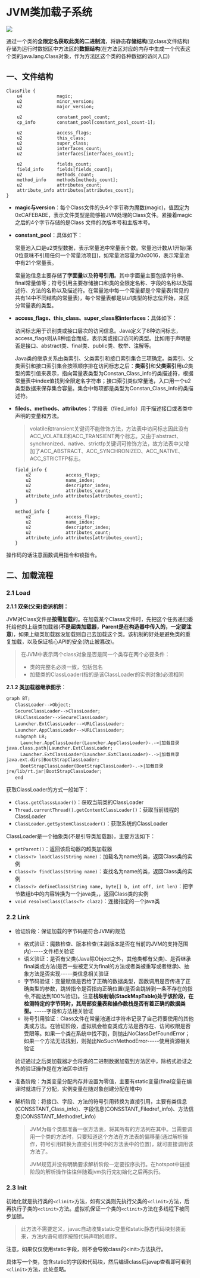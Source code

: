 # JVM类加载子系统

![](https://cdn.jsdelivr.net/gh/vpdong/opt-imgs@master/data/20210306185753-JVM%E8%99%9A%E6%8B%9F%E6%9C%BA.svg)

通过一个类的**全限定名获取此类的二进制流**，将静态**存储结构**(见class文件结构)存储为运行时数据区中方法区的**数据结构**(在方法区对应的内存中生成一个代表这个类的java.lang.Class对象，作为方法区这个类的各种数据的访问入口)

## 一、文件结构

```
ClassFile {
    u4             magic;
    u2             minor_version;
    u2             major_version;
    
    u2             constant_pool_count;
    cp_info        constant_pool[constant_pool_count-1];
    
    u2             access_flags;
    u2             this_class;
    u2             super_class;
    u2             interfaces_count;
    u2             interfaces[interfaces_count];
    
    u2             fields_count;
    field_info     fields[fields_count];
    u2             methods_count;
    method_info    methods[methods_count];
    u2             attributes_count;
    attribute_info attributes[attributes_count];
}
```

+ **magic与version**：每个Class文件的头4个字节称为魔数(magic)，值固定为 0xCAFEBABE，表示文件类型是能够被JVM处理的Class文件。紧接着magic之后的4个字节存储的是Class 文件的次版本号和主版本号。

+ **constant_pool**：具体如下：

  常量池入口是u2类型数据，表示常量池中常量表个数。常量池计数从1开始(第0位意味不引用任何一个常量池项目)，如常量池容量为0x0016，表示常量池中有21个常量表。

  常量池信息主要存储了**字面量**以及**符号引用**。其中字面量主要包括字符串、final常量值等；符号引用主要存储接口和类的全限定名称、字段的名称以及描述符、方法的名称以及描述符。在常量池中每一个常量都是个常量表(常见的共有14中不同结构的常量表)，每个常量表都是以u1类型的标志位开始，来区分常量表的类型。

+ **access_flags、this_class、super_class和interfaces**：具体如下：

  访问标志用于识别类或接口层次的访问信息。Java定义了8种访问标志，access_flags则从8种组合而成，表示类或接口访问的类型。比如用于声明是否是接口、abstract类、final类、public类、枚举、注解等。

  Java类的继承关系由类索引、父类索引和接口索引集合三项确定。类索引、父类索引和接口索引集合按照顺序排在访问标志之后：**类索引**和**父类索引**用u2类型的索引值来表示，指向常量表类型为Constan_Class_info的类描述符，根据常量表中index值找到全限定名字符串；接口索引类似常量池，入口用一个u2类型数据来保存集合容量。集合中每项都是类型为Constan_Class_info的类描述符。

+ **fileds、methods、attributes**：字段表（filed_info）用于描述接口或者类中声明的变量和方法。

  > volatile和transient关键词不能修饰方法，方法表中访问标志因此没有ACC_VOLATILE和ACC_TRANSIENT两个标志。又由于abstract、synchronized、native、strictfp关键词可修饰方法，故方法表中又增加了ACC_ABSTRACT、ACC_SYNCHRONIZED、ACC_NATIVE、ACC_STRICTFP标志。

  ```
  field_info {
      u2             access_flags;
      u2             name_index;
      u2             descriptor_index;
      u2             attributes_count;
      attribute_info attributes[attributes_count];
  }
  
  method_info {
      u2             access_flags;
      u2             name_index;
      u2             descriptor_index;
      u2             attributes_count;
      attribute_info attributes[attributes_count];
  }
  ```

操作码的话注意函数调用指令和锁指令。



## 二、加载流程

### 2.1 Load

**2.1.1 双亲(父亲)委派机制：**

JVM对Class文件是**按需加载**的。在加载某个Classs文件时，先把这个任务递归委托给他的上级类加载器(**不是超类加载器，Parent是在构造器中传入的，一定要注意**)，如果上级类加载器没加载则自己去加载这个类。该机制的好处是避免类的重复加载，以及保证核心API的安全(防止被篡改)。

>  在JVM中表示两个class对象是否是同一个类存在两个必要条件：
>
> + 类的完整名必须一致，包括包名
> + 加载类的ClassLoader(指的是该ClassLoader的实例对象)必须相同

**2.1.2 类加载器继承图示**：

```mermaid
graph BT;
　　ClassLoader-->Object;
　　SecureClassLoader-->ClassLoader;
　　URLClassLoader-->SecureClassLoader;
　　Launcher.ExtClassLoader-->URLClassLoader;
　　Launcher.AppClassLoader-->URLClassLoader;
　　subgraph LR;
　　  Launcher.AppClassLoader(Launcher.AppClassLoader)-.->|加载目录java.class.path|Launcher.ExtClassLoader;
　　  Launcher.ExtClassLoader(Launcher.ExtClassLoader)-.->|加载目录java.ext.dirs|BootStrapClassLoader;
　　  BootStrapClassLoader(BootStrapClassLoader)-.->|加载目录jre/lib/rt.jar|BootStrapClassLoader;
　　end
```

获取ClassLoader的方式一般如下：

+ `Class.getClasssLoader()`：获取当前类的ClassLoader
+ `Thread.currentThread().getContextClassLoader()`：获取当前线程的ClassLoader
+ `ClassLoader.getSystemClassLoader()`：获取系统的ClassLoader

ClassLoader是一个抽象类(不是引导类加载器)，主要方法如下：

+ `getParent()`：返回该启动器的超类加载器
+ `Class<?> loadClass(String name)`：加载名为name的类，返回Class类的实例
+ `Class<?> findClass(String name)`：查找名为name的类，返回Class类的实例
+ `Class<?> defineClass(String name, byte[] b, int off, int len)`：把字节数组b中的内容转换为一个java类，，返回Class类的实例
+ `void resolveClass(Class<?> clazz)`：连接指定的一个java类



### 2.2 Link

+ 验证阶段：保证加载的字节码是符合JVM的规范

  + 格式验证：魔数检查、版本检查(主副版本是否在当前的JVM的支持范围内)-----文件相关验证
  + 语义验证：是否有父类(Java除Object之外，其他类都有父类)、是否继承final类或方法(是否一些被定义为final的方法或者类被重写或者继承)、抽象方法是否实现-----类信息相关验证
  + 字节码验证：变量赋值是否给了正确的数据类型，函数调用是否传递了正确类型的参数，跳转指令是否指向正确位置(是否会跳转到一条不存在的指令,不能达到100%验证)。注意**栈映射帧(StackMapTable)处于该阶段，在检测特定的字节码时，其局部变量表和操作数栈是否有着正确的数据类型。**-----字段和方法相关验证
  + 符号引用验证：Class文件在常量池通过字符串记录了自己将要使用的其他类或方法。在验证阶段，虚拟机会检查类或方法是否存在、访问权限是否受限等。如果一个类在系统中找不到，则抛出NoClassDefFoundError；如果一个方法无法找到，则抛出NoSuchMethodError-----使用资源相关验证

  验证通过之后类加载器才会将类的二进制数据加载到方法区中，除格式验证之外的验证操作是在方法区中进行

+ 准备阶段：为类变量分配内存并设置为零值，主要有static变量(final变量在编译时就进行了分配，实例变量在随对象创建分配在堆中)

+ 解析阶段：将接口、字段、方法的符号引用转换为直接引用，主要有类信息(CONSSTANT_Class_info)、字段信息(CONSSTANT_Filedref_info)、方法信息(CONSSTANT_Methodref_info)

  > JVM为每个类都准备一张方法表，将其所有的方法列在其中。当需要调用一个类的方法时，只要知道这个方法在方法表的偏移量(通过解析操作，符号引用转换为直接引用类中的方法表中的位置)，就可直接调用该方法了。
  >
  > JVM规范并没有明确要求解析阶段一定要按序执行。在hotspot中链接阶段的解析操作往往伴随着jvm执行完初始化之后再执行。



### 2.3 Init

初始化就是执行类的`<clinit>`方法，如有父类则先执行父类的`<clinit>`方法，后再执行子类的`<clinit>`方法。虚拟机保证一个类的`<clinit>`方法在多线程下被同步加锁。

> 此方法不需要定义，javac自动收集static变量和static静态代码块封装而来，方法内语句顺序按照代码声明的顺序。

注意，如果仅仅使用static字段，则不会导致class的\<init\>方法执行。

具体写一个类，包含static的字段和代码块，然后编译class后javap查看即可看到`<clinit>`方法，此处忽略。



